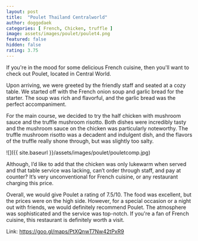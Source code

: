 ```yaml
---
layout: post
title:  "Poulet Thailand Centralworld"
author: doggodaek
categories: [ French, Chicken, truffle ]
image: assets/images/poulet/poulet4.png
featured: false
hidden: false
rating: 3.75
---
```


If you're in the mood for some delicious French cuisine, then you'll want to check out Poulet, located in Central World.

Upon arriving, we were greeted by the friendly staff and seated at a cozy table. We started off with the French onion soup and garlic bread for the starter. The soup was rich and flavorful, and the garlic bread was the perfect accompaniment.

For the main course, we decided to try the half chicken with mushroom sauce and the truffle mushroom risotto. Both dishes were incredibly tasty and the mushroom sauce on the chicken was particularly noteworthy. The truffle mushroom risotto was a decadent and indulgent dish, and the flavors of the truffle really shone through, but was slightly too salty.

![]({{ site.baseurl }}/assets/images/poulet/pouletcomp.jpg)

Although, I’d like to add that the chicken was only lukewarm when served and that table service was lacking, can’t order through staff, and pay at counter? It’s very unconventional for French cuisine, or any restaurant charging this price.

Overall, we would give Poulet a rating of 7.5/10. The food was excellent, but the prices were on the high side. However, for a special occasion or a night out with friends, we would definitely recommend Poulet. The atmosphere was sophisticated and the service was top-notch. If you're a fan of French cuisine, this restaurant is definitely worth a visit.

Link: <https://goo.gl/maps/PtXQnwT7Nw42tPxR9>

